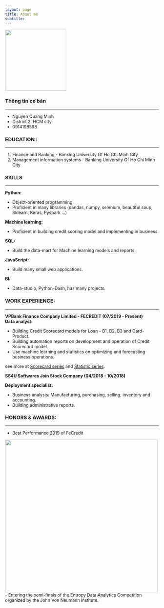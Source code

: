 ```yaml
---
layout: page
title: About me
subtitle: 
---
```

    
<img src="https://raw.githubusercontent.com/minmax49/minmax49.github.io/master/img/me.jpg" width="200" text-align="center"/>


### Thông tin cơ bản
-----------------
- Nguyen Quang Minh         
- District 2, HCM city
- 0914198598


### EDUCATION : 
-----------------
1. Finance and Banking - Banking University Of Ho Chi Minh City
2. Management information systems - Banking University Of Ho Chi Minh City


### SKILLS
-----------------
**Python:**
- Object-oriented programming. 
- Proficient in many libraries (pandas, numpy, selenium, beautiful soup, Sklearn, Keras, Pyspark ...)
    
**Machine learning:**
- Proficient in building credit scoring model and implementing in business.
    
**SQL:**
- Build the data-mart for Machine learning models and reports.
    
**JavaScript:**
- Build many small web applications.

**BI:** 
- Data-studio, Python-Dash, has many projects.


### WORK EXPERIENCE:
-----------------
**VPBank Finance Company Limited - FECREDIT (07/2019 - Present)**   
**Data analyst:**
- Building Credit Scorecard models for Loan - B1, B2, B3 and Card-Product.
- Building automation reports on development and operation of Credit Scorecard model.
- Use machine learning and statistics on optimizing and forecasting business operations.

see more at <a href="https://minmax49.github.io/2019-12-22-Credit-score-chapter-0/"> Scorecard series</a> and <a href="https://minmax49.github.io/Statistic/"> Statistic series</a>.

**SS4U Softwares Join Stock Company (04/2018 - 10/2018)**

**Deployment specialist:**
- Business analysis: Manufacturing, purchasing, selling, inventory and accounting.
- Building administrative reports.



### HONORS & AWARDS:
-----------------
- Best Performance 2019 of FeCredit
<img src="https://raw.githubusercontent.com/minmax49/minmax49.github.io/master/img/bang.jpg" width="500" />
- Entering the semi-finals of the Entropy Data Analytics Competition organized by the John Von Neumann Institute.    


